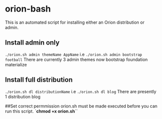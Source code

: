 # orion-bash
This is an automated script for installing either an Orion distribution or admin.

## Install admin only
`./orion.sh admin themeName AppName` 
i.e 
`./orion.sh admin bootstrap football`
There are currently 3 admin themes now
bootstrap
foundation 
materialize

## Install full distribution
`./orion.sh dl distributionName`
i.e `./orion.sh dl blog`
There are presently 1 distribution
blog

##Set correct permmission
orion.sh must be made executed before you can run this script.
`**chmod +x orion.sh**``
